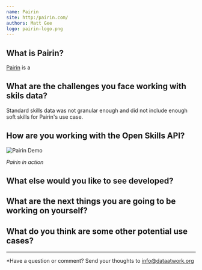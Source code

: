 ```yaml
---
name: Pairin
site: http:/pairin.com/
authors: Matt Gee
logo: pairin-logo.png
---
```


## What is Pairin?

[Pairin](https://pairin.io/) is a

## What are the challenges you face working with skils data?

Standard skills data was not granular enough and did not include enough soft skills for Pairin's use case.

## How are you working with the Open Skills API?


![Pairin Demo](/img/case-studies/pairin-demo.png)

*Pairin in action*


## What else would you like to see developed?


## What are the next things you are going to be working on yourself?


## What do you think are some other potential use cases?



---

*Have a question or comment?  Send your thoughts to info@dataatwork.org
